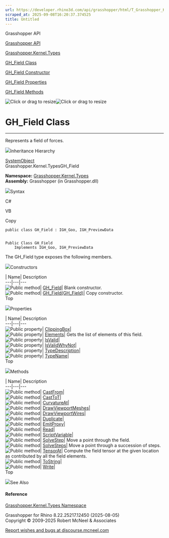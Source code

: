 ```yaml
---
url: https://developer.rhino3d.com/api/grasshopper/html/T_Grasshopper_Kernel_Types_GH_Field.htm
scraped_at: 2025-09-08T16:20:37.374525
title: Untitled
---
```


Grasshopper API

[Grasshopper API](../html/723c01da-9986-4db2-8f53-6f3a7494df75.htm
"Grasshopper API")

[Grasshopper.Kernel.Types](../html/N_Grasshopper_Kernel_Types.htm
"Grasshopper.Kernel.Types")

[GH_Field Class](../html/T_Grasshopper_Kernel_Types_GH_Field.htm "GH_Field
Class")

[GH_Field Constructor
](../html/Overload_Grasshopper_Kernel_Types_GH_Field__ctor.htm "GH_Field
Constructor ")

[GH_Field
Properties](../html/Properties_T_Grasshopper_Kernel_Types_GH_Field.htm
"GH_Field Properties")

[GH_Field Methods](../html/Methods_T_Grasshopper_Kernel_Types_GH_Field.htm
"GH_Field Methods")

![Click or drag to resize](../icons/TocOpen.gif)![Click or drag to
resize](../icons/TocClose.gif)

# GH_Field Class  
  
---  
  
Represents a field of forces.

![](../icons/SectionExpanded.png)Inheritance Hierarchy

[SystemObject](https://docs.microsoft.com/dotnet/api/system.object)  
Grasshopper.Kernel.TypesGH_Field  

**Namespace:** [Grasshopper.Kernel.Types](N_Grasshopper_Kernel_Types.htm)  
**Assembly:** Grasshopper (in Grasshopper.dll)

![](../icons/SectionExpanded.png)Syntax

C#

VB

Copy

    
    
    public class GH_Field : IGH_Goo, IGH_PreviewData
    
    
    Public Class GH_Field
    	Implements IGH_Goo, IGH_PreviewData

The GH_Field type exposes the following members.

![](../icons/SectionExpanded.png)Constructors

| Name| Description  
---|---|---  
![Public method](../icons/pubmethod.gif)|
[GH_Field](M_Grasshopper_Kernel_Types_GH_Field__ctor.htm)|  Blank constructor.  
![Public method](../icons/pubmethod.gif)|
[GH_Field(GH_Field)](M_Grasshopper_Kernel_Types_GH_Field__ctor_1.htm)|  Copy
constructor.  
Top

![](../icons/SectionExpanded.png)Properties

| Name| Description  
---|---|---  
![Public property](../icons/pubproperty.gif)|
[ClippingBox](P_Grasshopper_Kernel_Types_GH_Field_ClippingBox.htm)|  
![Public property](../icons/pubproperty.gif)|
[Elements](P_Grasshopper_Kernel_Types_GH_Field_Elements.htm)|  Gets the list
of elements of this field.  
![Public property](../icons/pubproperty.gif)|
[IsValid](P_Grasshopper_Kernel_Types_GH_Field_IsValid.htm)|  
![Public property](../icons/pubproperty.gif)|
[IsValidWhyNot](P_Grasshopper_Kernel_Types_GH_Field_IsValidWhyNot.htm)|  
![Public property](../icons/pubproperty.gif)|
[TypeDescription](P_Grasshopper_Kernel_Types_GH_Field_TypeDescription.htm)|  
![Public property](../icons/pubproperty.gif)|
[TypeName](P_Grasshopper_Kernel_Types_GH_Field_TypeName.htm)|  
Top

![](../icons/SectionExpanded.png)Methods

| Name| Description  
---|---|---  
![Public method](../icons/pubmethod.gif)|
[CastFrom](M_Grasshopper_Kernel_Types_GH_Field_CastFrom.htm)|  
![Public method](../icons/pubmethod.gif)|
[CastToT](M_Grasshopper_Kernel_Types_GH_Field_CastTo__1.htm)|  
![Public method](../icons/pubmethod.gif)|
[CurvatureAt](M_Grasshopper_Kernel_Types_GH_Field_CurvatureAt.htm)|  
![Public method](../icons/pubmethod.gif)|
[DrawViewportMeshes](M_Grasshopper_Kernel_Types_GH_Field_DrawViewportMeshes.htm)|  
![Public method](../icons/pubmethod.gif)|
[DrawViewportWires](M_Grasshopper_Kernel_Types_GH_Field_DrawViewportWires.htm)|  
![Public method](../icons/pubmethod.gif)|
[Duplicate](M_Grasshopper_Kernel_Types_GH_Field_Duplicate.htm)|  
![Public method](../icons/pubmethod.gif)|
[EmitProxy](M_Grasshopper_Kernel_Types_GH_Field_EmitProxy.htm)|  
![Public method](../icons/pubmethod.gif)|
[Read](M_Grasshopper_Kernel_Types_GH_Field_Read.htm)|  
![Public method](../icons/pubmethod.gif)|
[ScriptVariable](M_Grasshopper_Kernel_Types_GH_Field_ScriptVariable.htm)|  
![Public method](../icons/pubmethod.gif)|
[SolveStep](M_Grasshopper_Kernel_Types_GH_Field_SolveStep.htm)|  Move a point
through the field.  
![Public method](../icons/pubmethod.gif)|
[SolveSteps](M_Grasshopper_Kernel_Types_GH_Field_SolveSteps.htm)|  Move a
point through a succession of steps.  
![Public method](../icons/pubmethod.gif)|
[TensorAt](M_Grasshopper_Kernel_Types_GH_Field_TensorAt.htm)|  Compute the
field tensor at the given location as contributed by all the field elements.  
![Public method](../icons/pubmethod.gif)|
[ToString](M_Grasshopper_Kernel_Types_GH_Field_ToString.htm)|  
![Public method](../icons/pubmethod.gif)|
[Write](M_Grasshopper_Kernel_Types_GH_Field_Write.htm)|  
Top

![](../icons/SectionExpanded.png)See Also

#### Reference

[Grasshopper.Kernel.Types Namespace](N_Grasshopper_Kernel_Types.htm)

Grasshopper for Rhino 8.22.25217.12450 (2025-08-05)  
Copyright © 2009-2025 Robert McNeel & Associates

[Report wishes and bugs at
discourse.mcneel.com](https://discourse.mcneel.com/c/grasshopper)

